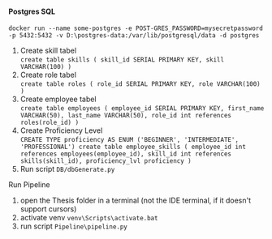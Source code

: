

#### Postgres SQL
```docker run --name some-postgres -e POST-GRES_PASSWORD=mysecretpassword -p 5432:5432 -v D:\postgres-data:/var/lib/postgresql/data -d postgres```  
1. Create skill tabel  
`create table skills (
skill_id SERIAL PRIMARY KEY,
skill VARCHAR(100)
)`
2. Create role tabel  
`create table roles (
role_id SERIAL PRIMARY KEY,
role VARCHAR(100)
)`  
3. Create employee tabel  
`create table employees (
employee_id SERIAL PRIMARY KEY,
first_name VARCHAR(50),
last_name VARCHAR(50),
role_id int references roles(role_id)
)`
4. Create Proficiency Level  
`CREATE TYPE proficiency AS ENUM ('BEGINNER', 'INTERMEDIATE', 'PROFESSIONAL')
create table employee_skills (
employee_id int references employees(employee_id),
skill_id int references skills(skill_id),
proficiency_lvl proficiency
)`  
5. Run script `DB/dbGenerate.py`

Run Pipeline
1. open the Thesis folder in a terminal (not the IDE terminal, if it doesn't support cursors)
2. activate venv `venv\Scripts\activate.bat`
3. run script `Pipeline\pipeline.py`
